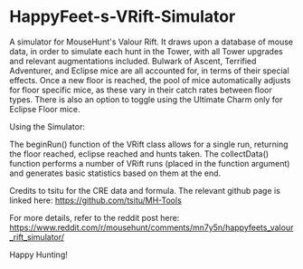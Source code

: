 # HappyFeet-s-VRift-Simulator
A simulator for MouseHunt's Valour Rift. It draws upon a database of mouse data, in order to simulate each hunt in the Tower, with all Tower upgrades and relevant augmentations included. Bulwark of Ascent, Terrified Adventurer, and Eclipse mice are all accounted for, in terms of their special effects. Once a new floor is reached, the pool of mice automatically adjusts for floor specific mice, as these vary in their catch rates between floor types. There is also an option to toggle using the Ultimate Charm only for Eclipse Floor mice.

Using the Simulator:

The beginRun() function of the VRift class allows for a single run, returning the floor reached, eclipse reached and hunts taken. 
The collectData() function performs a number of VRift runs (placed in the function argument) and generates basic statistics based on them at the end.

Credits to tsitu for the CRE data and formula. The relevant github page is linked here: 
https://github.com/tsitu/MH-Tools

For more details, refer to the reddit post here:
https://www.reddit.com/r/mousehunt/comments/mn7y5n/happyfeets_valour_rift_simulator/

Happy Hunting!
